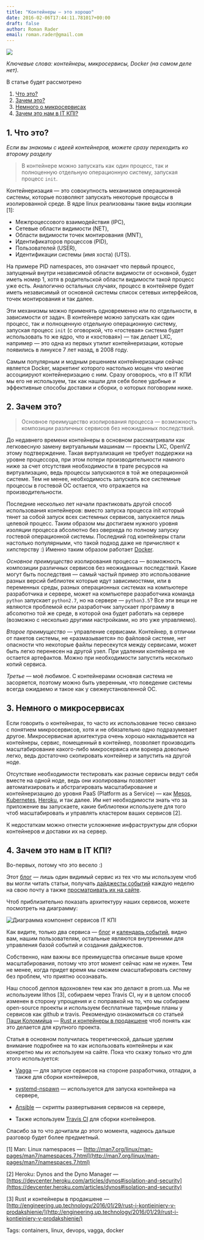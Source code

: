 ```yaml
---
title: "Контейнеры — это хорошо"
date: 2016-02-06T17:44:11.781017+00:00
draft: false
author: Roman Rader
email: roman.rader@gmail.com
---
```


<div class="image-wrapper">
    <img src="/images/2016/02/1454794628_266211a89b504aa5a55434de1d306710.jpg" class="post-image full-img">
</div>

*Ключевые слова: контейнеры, микросервисы, Docker (на самом деле нет).*

В статье будет рассмотрено

1. [Что это?](#1)
2. [Зачем это?](#2)
3. [Немного о микросервисах](#3)
3. [Зачем это нам в ІТ КПІ?](#4)

## 1. Что это?

*Если вы знакомы с идеей контейнеров, можете сразу переходить ко второму разделу*

>В контейнере можно запускать как один процесс, так и полноценную отдельную операционную систему, запуская процесс `init`.

Контейнеризация — это совокупность механизмов операционной системы, которые позволяют запускать некоторые процессы в изолированной среде. В ядре linux реализованы такие виды изоляции [1]:

 - Межпроцессового взаимодействия (IPC),
 - Сетевые области видимости (NET), 
 - Области видимости точек монтирования (MNT),
 - Идентификаторов процессов (PID),
 - Пользователей (USER),
 - Идентификации системы (имя хоста) (UTS).

На примере PID namespaces, это означает что первый процесс, запущеный внутри независимой области видимости от основной, будет иметь номер 1, хотя в родительской области видимости такой процесс уже есть. Аналогично остальных случаях, процесс в контейнере будет иметь независимый от основной системы список сетевых интерфейсов, точек монтирования и так далее.

Эти механизмы можно применять одновременно или по отдельности, в зависимости от задач. В контейнере можно запускать как один процесс, так и полноценную отдельную операционную систему, запуская процесс `init` (с оговоркой, что «гостевая» система будет использовать то же ядро, что и «хостовая») — так делает LXC, например — это одна из первых утилит контейнеризации, которые появились в линуксе 7 лет назад, в 2008 году.

Самым популярным и модным решением контейнеризации сейчас является Docker, маркетинг которого настолько мощен что многие ассоциируют контейнеризацию с ним. Сразу оговорюсь, что в ІТ КПИ мы его не используем, так как нашли для себя более удобные и эффективные способы доставки и сборки, о которых поговорим ниже.

## 2. Зачем это?

>Основное преимущество изолирования процесса — возможность композиции различных сервисов без неожиданных последствий.

До недавнего времени контейнеры в основном рассматривали как легковесную замену виртуальным машинам — проекты LXC, OpenVZ этому подтверждение. Такая виртуализация не требует поддержки на уровне процессора, при этом потери производительности намного ниже за счет отсутствия необходимости в трате ресурсов на виртуализацию, ведь процессы запускаются в той же операционной системе. Тем не менее, необходимость запускать все системные процессы в гостевой ОС остается, что отражается на производительности.

Последние несколько лет начали практиковать другой способ использования контейнеров: вместо запуска процесса init который тянет за собой запуск всех системных сервисов, запускается лишь целевой процесс. Таким образом мы достигаем нужного уровня изоляции процесса абсолютно без оверхеда по полному запуску гостевой операционной системы. Последний год контейнеры стали настолько популярными, что такой подход даже не причисляют к хипстерству :) Именно таким образом работает [Docker](https://www.docker.com/what-docker).

*Основное преимущество* изолирования процесса — возможность композиции различных сервисов без неожиданных последствий. Какие могут быть последствия — самый частый пример это использование разных версий библиотек которые идут зависимостями, или в переменных среды, разных операционных системах на компьютере разработчика и сервере, может на компьютере разработчика команда `python` запускает `python2.7`, но на сервере — `python3.5`? Все эти вещи не являются проблемой если разработчик запускает программу в абсолютно той же среде, в которой она будет работать на сервере (возможно с несколько другими настройками, но это уже управляемо).

*Второе преимущество* — управление сервисами. Контейнер, в отличии от пакетов системы, не «размазывается» по файловой системе, нет опасности что некоторые файлы пересекутся между сервисами, может быть легко перенесен на другой узел. При удалении контейнера не остается артефактов. Можно при необходимости запустить несколько копий сервиса.

*Третье* — моё любимое. С контейнерами основная система не засоряется, поэтому можно быть уверенным, что поведение системы всегда ожидаемо и такое как у свежеустановленной ОС.

## 3. Немного о микросервисах

Если говорить о контейнерах, то часто их использование тесно связано с понятием микросервисов, хотя и не обязательно одно подразумевает другое. Микросервисная архитектура очень хорошо накладывается на контейнеры, сервис, помещенный в контейнер, позволяет производить масштабирование какого-либо микросервиса или воркера довольно легко, ведь достаточно скопировать контейнер и запустить на другой ноде.

Отсутствие необходимости тестировать как разные сервисы ведут себя вместе на одной ноде, ведь они изолированы позволяет автоматизировать и абстрагировать масштабирование и контейнеризацию до уровня PaaS (Platform as a Service) — как [Mesos](http://mesos.apache.org/), [Kubernetes](http://kubernetes.io/), [Heroku](http://heroku.com/),  и так далее. Им нет необходимости знать что за приложение вы запускаете, какие библиотеки используете для того чтоб масштабировать и управлять кластером ваших сервисов [2].

К недостаткам можно отнести усложнение инфраструктуры для сборки контейнеров и доставки их на сервер.

## 4. Зачем это нам в ІТ КПІ?

Во-первых, потому что это весело :)

Этот [блог](http://itkpi.pp.ua/) — лишь один видимый сервис из тех что мы используем чтоб вы могли читать статьи, получать [дайджесты событий](https://goo.gl/MmXgXo) каждую неделю на свою почту а также [просматривать их на сайте](http://itkpi.pp.ua/events/).

Чтоб приблизительно показать архитектуру наших сервисов, можете посмотреть на диаграмму:

![Диаграмма компонент сервисов ІТ КПІ](/images/2016/02/1454836069_ad080454385d4fb4895e55f0129bfff2.png)


Как видите, только два сервиса — [блог](http://itkpi.pp.ua/) и [календарь событий](http://itkpi.pp.ua/events/), видно вам, нашим пользователям, остальные являются внутренними для управления базой событий и создания дайджестов.

Собственно, нам важны все преимущества описаные выше кроме масштабирования, потому что этот момент сейчас нам не нужен. Тем не менее, когда придет время мы сможем смасштабировать систему без проблем, что приятно осознавать.

Наш способ деплоя вдохновлен тем как это делают в prom.ua. Мы не используеим lithos [3], собираем через Travis CI, ну и в целом способ изменен в сторону упрощения и с поправкой на то, что мы собираем open-source проекты и используем бесплатные тарифные планы у сервисов как github и travis. Рекомендую ознакомиться со статьей [Паши Коломийца](http://engineering.up.technology/author/paul/) — [Rust и контейнеры в продакшене](http://engineering.up.technology/2016/01/29/rust-i-kontieiniery-v-prodakshienie/) чтоб понять как это делается для крупного проекта.

Статья в основном получилась теоретической, дальше уделим внимание подробнее на то как использовать контейнеры и как конкретно мы их используем на сайте. Пока что скажу только что для этого используется:

 - [Vagga](http://vagga.readthedocs.org/) — для запуске сервисов на стороне разработчика, отладки, а также для сборки контейнеров,

 - [systemd-nspawn](http://www.freedesktop.org/software/systemd/man/systemd-nspawn.html) — используется для запуска контейнера на сервере,

 - [Ansible](http://www.ansible.com/) — скрипты развертывания сервисов на сервере,

 - Также используем [Travis CI](http://travis-ci.org/) для сборки контейнеров.

Спасибо за то что дочитали до этого момента, надеюсь дальше разговор будет более предметный.

[1] Man: Linux namespaces — [http://man7.org/linux/man-pages/man7/namespaces.7.html](http://man7.org/linux/man-pages/man7/namespaces.7.html)

[2] Heroku: Dynos and the Dyno Manager — [https://devcenter.heroku.com/articles/dynos#isolation-and-security](https://devcenter.heroku.com/articles/dynos#isolation-and-security)

[3] Rust и контейнеры в продакшене — [http://engineering.up.technology/2016/01/29/rust-i-kontieiniery-v-prodakshienie/](http://engineering.up.technology/2016/01/29/rust-i-kontieiniery-v-prodakshienie/)

Tags: containers, linux, devops, vagga, docker

